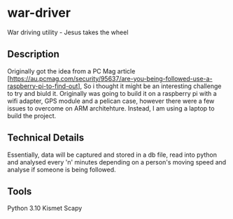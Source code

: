 # war-driver
War driving utility - Jesus takes the wheel

## Description
Originally got the idea from a PC Mag article [https://au.pcmag.com/security/95637/are-you-being-followed-use-a-raspberry-pi-to-find-out], So i thought it might be an interesting challenge to try and biuld it. Originally was going to build it on a raspberry pi with a wifi adapter, GPS module and a pelican case, however there were a few issues to overcome on ARM architehture. Instead, I am using a laptop to build the project.

## Technical Details
Essentially, data will be captured and stored in a db file, read into python and analysed every 'n' minutes depending on a person's moving speed and analyse if someone is being followed.

## Tools
Python 3.10
Kismet
Scapy


